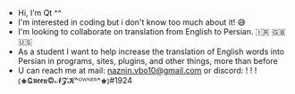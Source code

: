 - Hi, I’m Qt ^^
- I'm interested in coding but i don't know too much about it! 😅
- I'm looking to collaborate on translation from English to Persian. 🇮🇷 🇬🇧 🇺🇸
- As a student I want to help increase the translation of English words into Persian in programs, sites, plugins, and other things, more than before
- U can reach me at mail: naznin.vbo10@gmail.com or discord: ! ! ! ⦅♚𝕼𝖚𝖊𝖊𝖓©𝓝𝓩𝓚^ᴼᵂᴺᴱᴿ^♚⦆#1924
